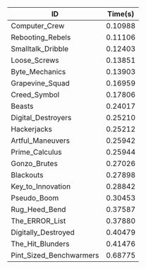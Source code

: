|ID|Time(s)|
|-|-|
|Computer_Crew|0.10988|
|Rebooting_Rebels|0.11106|
|Smalltalk_Dribble|0.12403|
|Loose_Screws|0.13851|
|Byte_Mechanics|0.13903|
|Grapevine_Squad|0.16959|
|Creed_Symbol|0.17806|
|Beasts|0.24017|
|Digital_Destroyers|0.25210|
|Hackerjacks|0.25212|
|Artful_Maneuvers|0.25942|
|Prime_Calculus|0.25944|
|Gonzo_Brutes|0.27026|
|Blackouts|0.27898|
|Key_to_Innovation|0.28842|
|Pseudo_Boom|0.30453|
|Rug_Heed_Bend|0.37587|
|The_ERROR_List|0.37880|
|Digitally_Destroyed|0.40479|
|The_Hit_Blunders|0.41476|
|Pint_Sized_Benchwarmers|0.68775|
